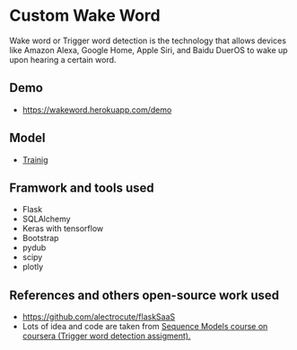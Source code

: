 # Custom Wake Word
Wake word or Trigger word detection is the technology that allows devices like Amazon Alexa, Google Home, Apple Siri, and Baidu DuerOS to wake up upon hearing a certain word. 
 
## Demo
- https://wakeword.herokuapp.com/demo

## Model
- [Trainig](ml_model)

## Framwork and tools used
- Flask
- SQLAlchemy
- Keras with tensorflow
- Bootstrap
- pydub
- scipy
- plotly

## References and others open-source work used
- https://github.com/alectrocute/flaskSaaS
- Lots of idea and code are taken from [Sequence Models course on coursera (Trigger word detection assigment).](https://www.coursera.org/learn/nlp-sequence-models/home/welcome)

